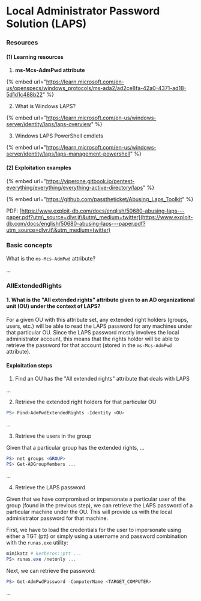 # Local Administrator Password Solution (LAPS)

### Resources

#### (1) Learning resources

1. **ms-Mcs-AdmPwd attribute**

{% embed url="https://learn.microsoft.com/en-us/openspecs/windows_protocols/ms-ada2/ad2ce8fa-42a0-4371-ad18-5d1d1c488b22" %}

2. What is Windows LAPS?

{% embed url="https://learn.microsoft.com/en-us/windows-server/identity/laps/laps-overview" %}

3. Windows LAPS PowerShell cmdlets

{% embed url="https://learn.microsoft.com/en-us/windows-server/identity/laps/laps-management-powershell" %}

#### (2) Exploitation examples

{% embed url="https://viperone.gitbook.io/pentest-everything/everything/everything-active-directory/laps" %}

{% embed url="https://github.com/passtheticket/Abusing_Laps_Toolkit" %}

PDF: [https://www.exploit-db.com/docs/english/50680-abusing-laps---paper.pdf?utm\_source=dlvr.it\&utm\_medium=twitter](https://www.exploit-db.com/docs/english/50680-abusing-laps---paper.pdf?utm_source=dlvr.it\&utm_medium=twitter)

### Basic concepts

What is the `ms-Mcs-AdmPwd` attribute?

...



### AllExtendedRights

#### 1. What is the "All extended rights" attribute given to an AD organizational unit (OU) under the context of LAPS?

For a given OU with this attribute set, any extended right holders (groups, users, etc.) will be able to read the LAPS password for any machines under that particular OU. Since the LAPS password mostly involves the local administrator account, this means that the rights holder will be able to retrieve the password for that account (stored in the `ms-Mcs-AdmPwd` attribute).

#### Exploitation steps

1. Find an OU has the "All extended rights" attribute that deals with LAPS

...

2. Retrieve the extended right holders for that particular OU

```powershell
PS> Find-AdmPwdExtendedRights -Identity <OU>
```

...

3. Retrieve the users in the group

Given that a particular group has the extended rights, ...

```powershell
PS> net groups <GROUP>
PS> Get-ADGroupMembers ...
```

...

4. Retrieve the LAPS password

Given that we have compromised or impersonate a particular user of the group (found in the previous step), we can retrieve the LAPS password of a particular machine under the OU. This will provide us with the local administrator password for that machine.

First, we have to load the credentials for the user to impersonate using either a TGT (ptt) or simply using a username and password combination with the `runas.exe` utility:  &#x20;

```powershell
mimikatz # kerberos::ptt ...
PS> runas.exe /netonly ...
```

Next, we can retrieve the password:

```powershell
PS> Get-AdmPwdPassword -ComputerName <TARGET_COMPUTER>
```

...



